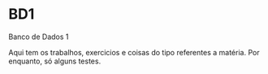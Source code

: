 # BD1
Banco de Dados 1

Aqui tem os trabalhos, exercicios e coisas do tipo referentes a matéria. Por enquanto, só alguns testes.

